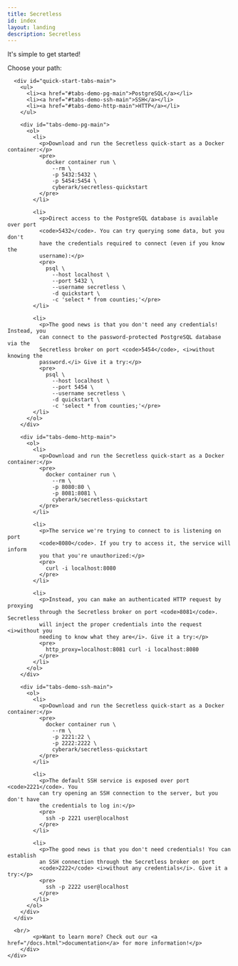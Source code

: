 ```yaml
---
title: Secretless
id: index
layout: landing
description: Secretless
---
```


<div class="container-fluid">
	<div class="card introduction" id="simple-started">
		<div class="row sub-card">
			<p class="card-heading">It's simple to get started!</p>
			<p class="card-subheading">Choose your path:</p>

      <div id="quick-start-tabs-main">
        <ul>
          <li><a href="#tabs-demo-pg-main">PostgreSQL</a></li>
          <li><a href="#tabs-demo-ssh-main">SSH</a></li>
          <li><a href="#tabs-demo-http-main">HTTP</a></li>
        </ul>

        <div id="tabs-demo-pg-main">
          <ol>
            <li>
              <p>Download and run the Secretless quick-start as a Docker container:</p>
              <pre>
                docker container run \
                  --rm \
                  -p 5432:5432 \
                  -p 5454:5454 \
                  cyberark/secretless-quickstart
              </pre>
            </li>

            <li>
              <p>Direct access to the PostgreSQL database is available over port
              <code>5432</code>. You can try querying some data, but you don't
              have the credentials required to connect (even if you know the
              username):</p>
              <pre>
                psql \
                  --host localhost \
                  --port 5432 \
                  --username secretless \
                  -d quickstart \
                  -c 'select * from counties;'</pre>
            </li>

            <li>
              <p>The good news is that you don't need any credentials! Instead, you
              can connect to the password-protected PostgreSQL database via the
              Secretless broker on port <code>5454</code>, <i>without knowing the
              password.</i> Give it a try:</p>
              <pre>
                psql \
                  --host localhost \
                  --port 5454 \
                  --username secretless \
                  -d quickstart \
                  -c 'select * from counties;'</pre>
            </li>
          </ol>
        </div>

        <div id="tabs-demo-http-main">
          <ol>
            <li>
              <p>Download and run the Secretless quick-start as a Docker container:</p>
              <pre>
                docker container run \
                  --rm \
                  -p 8080:80 \
                  -p 8081:8081 \
                  cyberark/secretless-quickstart
              </pre>
            </li>

            <li>
              <p>The service we're trying to connect to is listening on port
              <code>8080</code>. If you try to access it, the service will inform
              you that you're unauthorized:</p>
              <pre>
                curl -i localhost:8080
              </pre>
            </li>

            <li>
              <p>Instead, you can make an authenticated HTTP request by proxying
              through the Secretless broker on port <code>8081</code>. Secretless
              will inject the proper credentials into the request <i>without you
              needing to know what they are</i>. Give it a try:</p>
              <pre>
                http_proxy=localhost:8081 curl -i localhost:8080
              </pre>
            </li>
          </ol>
        </div>

        <div id="tabs-demo-ssh-main">
          <ol>
            <li>
              <p>Download and run the Secretless quick-start as a Docker container:</p>
              <pre>
                docker container run \
                  --rm \
                  -p 2221:22 \
                  -p 2222:2222 \
                  cyberark/secretless-quickstart
              </pre>
            </li>

            <li>
              <p>The default SSH service is exposed over port <code>2221</code>. You
              can try opening an SSH connection to the server, but you don't have
              the credentials to log in:</p>
              <pre>
                ssh -p 2221 user@localhost
              </pre>
            </li>

            <li>
              <p>The good news is that you don't need credentials! You can establish
              an SSH connection through the Secretless broker on port
              <code>2222</code> <i>without any credentials</i>. Give it a try:</p>
              <pre>
                ssh -p 2222 user@localhost
              </pre>
            </li>
          </ol>
        </div>
      </div>
      
      <br/>
			<p>Want to learn more? Check out our <a href="/docs.html">documentation</a> for more information!</p>
		</div>
	</div>
</div>

<script>
  $( function() {
    $( "#quick-start-tabs-main" ).tabs();
  } );
</script>
